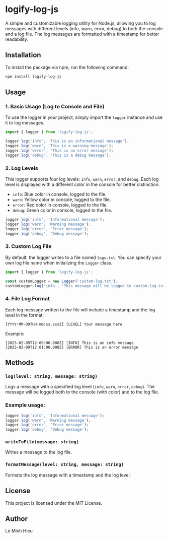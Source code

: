 # logify-log-js

A simple and customizable logging utility for Node.js, allowing you to log messages with different levels (info, warn, error, debug) to both the console and a log file. The log messages are formatted with a timestamp for better readability.

## Installation

To install the package via npm, run the following command:

```bash
npm install logify-log-js
```

## Usage

### 1. Basic Usage (Log to Console and File)

To use the logger in your project, simply import the `logger` instance and use it to log messages.

```javascript
import { logger } from 'logify-log-js';

logger.log('info', 'This is an informational message');
logger.log('warn', 'This is a warning message');
logger.log('error', 'This is an error message');
logger.log('debug', 'This is a debug message');
```

### 2. Log Levels

This logger supports four log levels: `info`, `warn`, `error`, and `debug`. Each log level is displayed with a different color in the console for better distinction.

- `info`: Blue color in console, logged to the file.
- `warn`: Yellow color in console, logged to the file.
- `error`: Red color in console, logged to the file.
- `debug`: Green color in console, logged to the file.

```javascript
logger.log('info', 'Informational message');
logger.log('warn', 'Warning message');
logger.log('error', 'Error message');
logger.log('debug', 'Debug message');
```

### 3. Custom Log File

By default, the logger writes to a file named `logs.txt`. You can specify your own log file name when initializing the `Logger` class.

```javascript
import { logger } from 'logify-log-js';

const customLogger = new Logger('custom-log.txt');
customLogger.log('info', 'This message will be logged to custom-log.txt');
```

### 4. File Log Format

Each log message written to the file will include a timestamp and the log level in the format:

```
[YYYY-MM-DDTHH:mm:ss.sssZ] [LEVEL] Your message here
```

Example:
```
[2025-02-09T12:00:00.000Z] [INFO] This is an info message
[2025-02-09T12:01:00.000Z] [ERROR] This is an error message
```

## Methods

### `log(level: string, message: string)`

Logs a message with a specified log level (`info`, `warn`, `error`, `debug`). The message will be logged both to the console (with color) and to the log file.

### Example usage:

```javascript
logger.log('info', 'Informational message');
logger.log('warn', 'Warning message');
logger.log('error', 'Error message');
logger.log('debug', 'Debug message');
```

### `writeToFile(message: string)`

Writes a message to the log file.

### `formatMessage(level: string, message: string)`

Formats the log message with a timestamp and the log level.

## License

This project is licensed under the MIT License.

## Author

Le Minh Hieu

